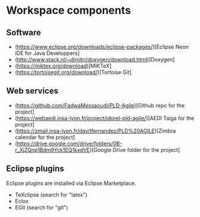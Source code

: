 # Workspace components

## Software

- (https://www.eclipse.org/downloads/eclipse-packages/)[Eclipse Neon IDE for Java Developpers]
- (http://www.stack.nl/~dimitri/doxygen/download.html)[Doxygen]
- (https://miktex.org/download)[MiKTeX]
- (https://tortoisegit.org/download/)[Tortoise Git]

## Web services

- (https://github.com/FadwaMessaoudi/PLD-Agile)[Github repo for the project]
- (https://webaedi.insa-lyon.fr/project/jdorel-pld-agile/)[AEDI Taiga for the project]
- (https://zmail.insa-lyon.fr/dav/tfernandez/PLD%20AGILE)[Zimbra calendar for the project]
- (https://drive.google.com/drive/folders/0B-r_XjZQnp1Bdm9Yck1EQ1kxdVE)[Google Drive folder for the project]

## Eclipse plugins

Eclipse plugins are installed via Eclipse Marketplace.

- TeXclipse (search for "latex")
- Eclox
- EGit (search for "git")